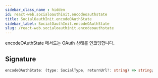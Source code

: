 ```yaml
---
sidebar_class_name : hidden
id: react-web.socialoauthinit.encodeoauthstate
title: SocialOauthInit.encodeOAuthState
sidebar_label: SocialOauthInit.encodeOAuthState
slug: /react-web.socialoauthinit.encodeoauthstate
---
```






encodeOAuthState 메서드는 OAuth 상태를 인코딩합니다.

## Signature

```typescript
encodeOAuthState: (type: SocialType, returnUrl?: string) => string;
```
